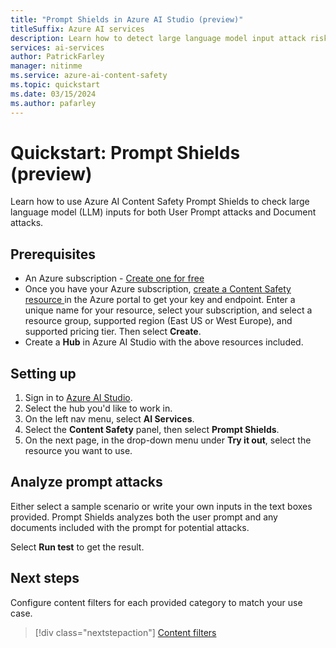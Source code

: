 ```yaml
---
title: "Prompt Shields in Azure AI Studio (preview)"
titleSuffix: Azure AI services
description: Learn how to detect large language model input attack risks and mitigate risk with Azure AI Content Safety.
services: ai-services
author: PatrickFarley
manager: nitinme
ms.service: azure-ai-content-safety
ms.topic: quickstart
ms.date: 03/15/2024
ms.author: pafarley
---
```


# Quickstart: Prompt Shields (preview)

Learn how to use Azure AI Content Safety Prompt Shields to check large language model (LLM) inputs for both User Prompt attacks and Document attacks.

## Prerequisites

* An Azure subscription - [Create one for free](https://azure.microsoft.com/free/cognitive-services/) 
* Once you have your Azure subscription, <a href="https://aka.ms/acs-create"  title="Create a Content Safety resource"  target="_blank">create a Content Safety resource </a> in the Azure portal to get your key and endpoint. Enter a unique name for your resource, select your subscription, and select a resource group, supported region (East US or West Europe), and supported pricing tier. Then select **Create**.
* Create a **Hub** in Azure AI Studio with the above resources included.

## Setting up

1. Sign in to [Azure AI Studio](https://ai.azure.com).
1. Select the hub you'd like to work in.
1. On the left nav menu, select **AI Services**.
1. Select the **Content Safety** panel, then select **Prompt Shields**.
1. On the next page, in the drop-down menu under **Try it out**, select the resource you want to use.

## Analyze prompt attacks

Either select a sample scenario or write your own inputs in the text boxes provided. Prompt Shields analyzes both the user prompt and any documents included with the prompt for potential attacks.

Select **Run test** to get the result.

## Next steps

Configure content filters for each provided category to match your use case.

> [!div class="nextstepaction"]
> [Content filters](../concepts/content-filtering.md)